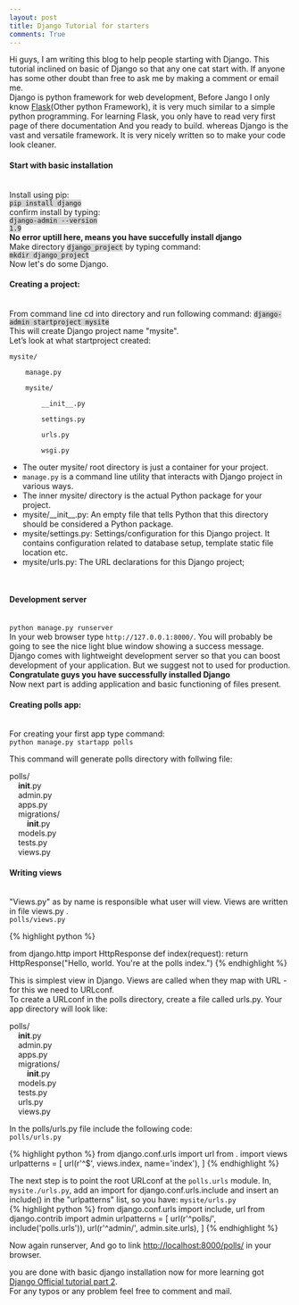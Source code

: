 ```yaml
---
layout: post
title: Django Tutorial for starters
comments: True
---
```


Hi guys, I am writing this blog to help people starting with Django. This tutorial inclined on basic of Django so that any one cat start with. If anyone has some other doubt than free to ask me by making a comment or email me. 
<br>
Django is python framework for web development, Before Jango I only know <a href="http://flask.pocoo.org/">Flask</a>(Other python Framework), it is very much similar to a simple python programming. For learning Flask, you only have to read very first page of there documentation And you ready to build. whereas Django is the vast and versatile framework. It is very nicely written so to make your code look cleaner. 
<br>

<h4>Start with basic installation</h4>
<br>
Install using pip:
<br>
<code style="background-color: #d3d3d3">pip install django</code>
<br>
confirm install by typing:
<br>
<code style="background-color: #d3d3d3">django-admin --version</code>
<br>
<code style="background-color: #d3d3d3">1.9</code>
<br>
<b>No error uptill here, means you have succefully install django</b>
<br>
Make directory <code style="background-color: #d3d3d3">django_project</code> by typing command:
<br> <code style="background-color: #d3d3d3">mkdir django_project</code>
<br>
Now let's do some Django. 
<br>
<h4>Creating a project:</h4>
<br>
From command line cd into directory and run following command:
<code style="background-color: #d3d3d3">django-admin startproject mysite</code>
<br>
This will create Django project name "mysite". 
<br>
Let’s look at what startproject created:
<br>
<code style="background-color: ">
mysite/<br>
&nbsp;&nbsp;&nbsp;&nbsp;manage.py<br>
&nbsp;&nbsp;&nbsp;&nbsp;mysite/<br>
&nbsp;&nbsp;&nbsp;&nbsp;&nbsp;&nbsp;&nbsp;&nbsp;__init__.py<br>
&nbsp;&nbsp;&nbsp;&nbsp;&nbsp;&nbsp;&nbsp;&nbsp;settings.py<br>
&nbsp;&nbsp;&nbsp;&nbsp;&nbsp;&nbsp;&nbsp;&nbsp;urls.py<br>
&nbsp;&nbsp;&nbsp;&nbsp;&nbsp;&nbsp;&nbsp;&nbsp;wsgi.py<br></code>

<ul>
  <li>The outer mysite/ root directory is just a container for your project.</li>
  <li ><code>manage.py</code> is a command line utility that interacts with Django project in various ways.</li>
  <li>The inner mysite/ directory is the actual Python package for your project.</li>
  <li>mysite/__init__.py: An empty file that tells Python that this directory should be considered a Python package. </li>
  <li>mysite/settings.py: Settings/configuration for this Django project. It contains configuration related to database setup, template static file location etc.</li>
  <li>mysite/urls.py: The URL declarations for this Django project; </li>
</ul>

<br>
<h4>Development server</h4>
<br>
<code style="background-color: ">python manage.py runserver</code>
<br>
In your web browser type <code>http://127.0.0.1:8000/</code>. You will probably be going to see the nice light blue window showing a success message.  <br>
Django comes with lightweight development server so that you can boost development of your application. But we suggest not to used for production. 
<br><b>Congratulate guys you have successfully installed Django</b>

<br>
Now next part is adding application and basic functioning of files present.
<br>
<h4>Creating polls app:</h4><br>
For creating your first app type command:<br>
<code style="background-color: ">python manage.py startapp polls</code><br>

This command will generate polls directory with follwing file:<br>

polls/<br>
&nbsp;&nbsp;&nbsp;&nbsp;__init__.py<br>
&nbsp;&nbsp;&nbsp;&nbsp;admin.py<br>
&nbsp;&nbsp;&nbsp;&nbsp;apps.py<br>
&nbsp;&nbsp;&nbsp;&nbsp;migrations/<br>
&nbsp;&nbsp;&nbsp;&nbsp;&nbsp;&nbsp;&nbsp;&nbsp;__init__.py<br>
&nbsp;&nbsp;&nbsp;&nbsp;models.py<br>
&nbsp;&nbsp;&nbsp;&nbsp;tests.py<br>
&nbsp;&nbsp;&nbsp;&nbsp;views.py<br>

<h4>Writing views</h4>
<br>
"Views.py" as by name is responsible what user will view. Views are written in file views.py .<br>
<code>polls/views.py</code><br>

{% highlight python %}

from django.http import HttpResponse
def index(request):
    return HttpResponse("Hello, world. You're at the polls index.") 
{% endhighlight %} 

This is simplest view in Django. Views are called when they map with URL - for this we need to URLconf.
<br>
To create a URLconf in the polls directory, create a file called urls.py. Your app directory will look like:
<br>

polls/<br>
&nbsp;&nbsp;&nbsp;&nbsp;__init__.py<br>
&nbsp;&nbsp;&nbsp;&nbsp;admin.py<br>
&nbsp;&nbsp;&nbsp;&nbsp;apps.py<br>
&nbsp;&nbsp;&nbsp;&nbsp;migrations/<br>
&nbsp;&nbsp;&nbsp;&nbsp;&nbsp;&nbsp;&nbsp;&nbsp;__init__.py<br>
&nbsp;&nbsp;&nbsp;&nbsp;models.py<br>
&nbsp;&nbsp;&nbsp;&nbsp;tests.py<br>
&nbsp;&nbsp;&nbsp;&nbsp;urls.py<br>
&nbsp;&nbsp;&nbsp;&nbsp;views.py<br>

In the polls/urls.py file include the following code:
<br>
<code>polls/urls.py</code><br>

{% highlight python %}
from django.conf.urls import url
from . import views
urlpatterns = [
    url(r'^$', views.index, name='index'),
]
{% endhighlight %} 

The next step is to point the root URLconf at the <code>polls.urls</code> module. In,  <code>mysite./urls.py</code>, add an import for django.conf.urls.include and insert an include() in the "urlpatterns" list, so you have:
<code>mysite/urls.py</code>
<br>
{% highlight python %}
from django.conf.urls import include, url
from django.contrib import admin
urlpatterns = [
    url(r'^polls/', include('polls.urls')),
    url(r'^admin/', admin.site.urls),
]
{% endhighlight %} 

Now again runserver, And go to link <a href="http://localhost:8000/polls/"> http://localhost:8000/polls/</a> in your browser.
<br>

you are done with basic django installation now for more learning got <a href="https://docs.djangoproject.com/en/1.9/intro/tutorial02/">Django Official tutorial part 2</a>.
<br>
For any typos or any problem feel free to comment and mail.
<br>